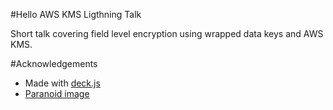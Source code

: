 #Hello AWS KMS Ligthning Talk

Short talk covering field level encryption using wrapped data keys and AWS KMS.

#Acknowledgements

- Made with [deck.js](http://imakewebthings.github.com/deck.js)
- [Paranoid image](https://commons.wikimedia.org/wiki/File:Paranoia_HLM_logo.gif)

